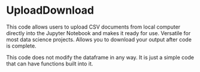 # UploadDownload
This code allows users to upload CSV documents from local computer directly into the Jupyter Notebook and makes it ready for use. Versatile for most data science projects. Allows you to download your output after code is complete.

This code does not modify the dataframe in any way. It is just a simple code that can have functions built into it.
